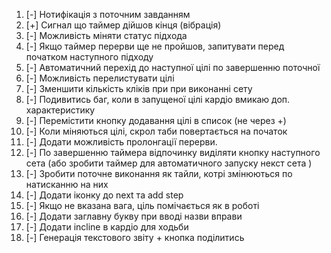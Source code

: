 1. [-] Нотифікація з поточним завданням
2. [+] Сигнал що таймер дійшов кінця (вібрація)
3. [-] Можливість міняти статус підхода
4. [-] Якщо таймер перерви ще не пройшов, запитувати перед початком наступного підходу
5. [-] Автоматичний перехід до наступної цілі по завершенню поточної
6. [-] Можливість перелистувати цілі
7. [-] Зменшити кількість кліків при при виконанні сету
8. [-] Подивитись баг, коли в запущеної цілі кардіо вмикаю доп. характеристику
9. [-] Перемістити кнопку додавання цілі в список (не через +)
10. [-] Коли міняються цілі, скрол таби повертається на початок
11. [-] Додати можливість пролонгації перерви.
12. [-] По завершенню таймера відпочинку виділяти кнопку наступного сета (або зробити таймер для автоматичного запуску некст сета )
13. [-] Зробити поточне виконання як тайли, котрі змінюються по натисканню на них
14. [-] Додати іконку до next та add step
15. [-] Якщо не вказана вага, ціль помічається як в роботі
16. [-] Додати заглавну букву при вводі назви вправи
17. [-] Додати incline в кардіо для ходьби
18. [-] Генерація текстового звіту + кнопка поділитись